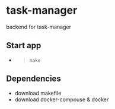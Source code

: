 # task-manager
backend for task-manager


## Start app
- > `make`

## Dependencies
- download makefile
- download docker-compouse & docker

